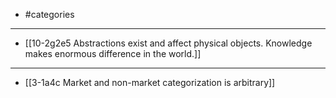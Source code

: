 - #categories
---
- [[10-2g2e5 Abstractions exist and affect physical objects. Knowledge makes enormous difference in the world.]]
---
- [[3-1a4c Market and non-market categorization is arbitrary]]
